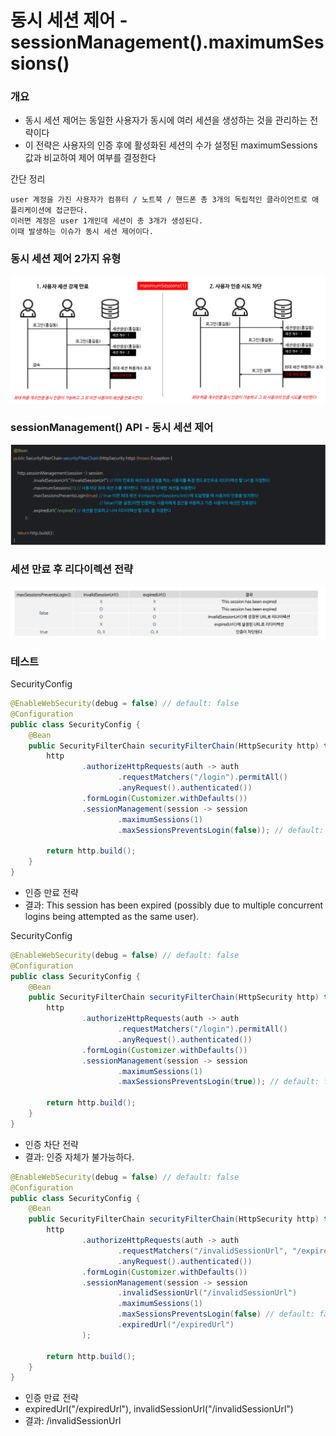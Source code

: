 # 동시 세션 제어 - sessionManagement().maximumSessions()

### 개요

- 동시 세션 제어는 동일한 사용자가 동시에 여러 세션을 생성하는 것을 관리하는 전략이다
- 이 전략은 사용자의 인증 후에 활성화된 세션의 수가 설정된 maximumSessions 값과 비교하여 제어 여부를 결정한다

간단 정리 
```text
user 계정을 가진 사용자가 컴퓨터 / 노트북 / 핸드폰 총 3개의 독립적인 클라이언트로 애플리케이션에 접근한다.
이러면 계정은 user 1개인데 세션이 총 3개가 생성된다.
이때 발생하는 이슈가 동시 세션 제어이다.
```

### 동시 세션 제어 2가지 유형

![1.png](Image%2F1.png)

### sessionManagement() API - 동시 세션 제어

![2.png](Image%2F2.png)

### 세션 만료 후 리다이렉션 전략

![3.png](Image%2F3.png)

### 테스트 

SecurityConfig
```java
@EnableWebSecurity(debug = false) // default: false
@Configuration
public class SecurityConfig {
    @Bean
    public SecurityFilterChain securityFilterChain(HttpSecurity http) throws Exception {
        http
                .authorizeHttpRequests(auth -> auth
                        .requestMatchers("/login").permitAll()
                        .anyRequest().authenticated())
                .formLogin(Customizer.withDefaults())
                .sessionManagement(session -> session
                        .maximumSessions(1)
                        .maxSessionsPreventsLogin(false)); // default: false 인증 차단이 아닌 만료 시키는 전략

        return http.build();
    }
}    
```
- 인증 만료 전략 
- 결과: This session has been expired (possibly due to multiple concurrent logins being attempted as the same user).

SecurityConfig
```java
@EnableWebSecurity(debug = false) // default: false
@Configuration
public class SecurityConfig {
    @Bean
    public SecurityFilterChain securityFilterChain(HttpSecurity http) throws Exception {
        http
                .authorizeHttpRequests(auth -> auth
                        .requestMatchers("/login").permitAll()
                        .anyRequest().authenticated())
                .formLogin(Customizer.withDefaults())
                .sessionManagement(session -> session
                        .maximumSessions(1)
                        .maxSessionsPreventsLogin(true)); // default: false 인증 차단이 아닌 만료 시키는 전략

        return http.build();
    }
}    
```
- 인증 차단 전략
- 결과: 인증 자체가 불가능하다. 

```java
@EnableWebSecurity(debug = false) // default: false
@Configuration
public class SecurityConfig {
    @Bean
    public SecurityFilterChain securityFilterChain(HttpSecurity http) throws Exception {
        http
                .authorizeHttpRequests(auth -> auth
                        .requestMatchers("/invalidSessionUrl", "/expiredUrl").permitAll()
                        .anyRequest().authenticated())
                .formLogin(Customizer.withDefaults())
                .sessionManagement(session -> session
                        .invalidSessionUrl("/invalidSessionUrl")
                        .maximumSessions(1)
                        .maxSessionsPreventsLogin(false) // default: false 인증 차단이 아닌 만료 시키는 전략
                        .expiredUrl("/expiredUrl")
                );

        return http.build();
    }
}    
```
- 인증 만료 전략 
- expiredUrl("/expiredUrl"), invalidSessionUrl("/invalidSessionUrl")
- 결과: /invalidSessionUrl

